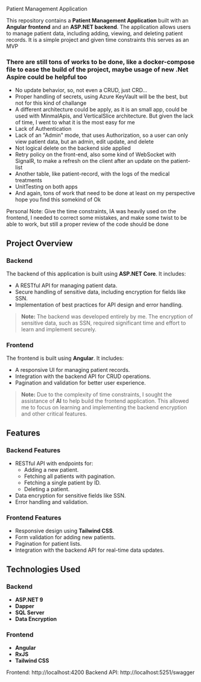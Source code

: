 Patient Management Application

This repository contains a **Patient Management Application** built with an **Angular frontend** and an **ASP.NET backend**. The application allows users to manage patient data, including adding, viewing, and deleting patient records.
It is a simple project and given time constraints this serves as an MVP

### There are still tons of works to be done, like a docker-compose file to ease the build of the project, maybe usage of new .Net Aspire could be helpful too
- No update behavior, so, not even a CRUD, just CRD...
- Proper handling of secrets, using Azure KeyVault will be the best, but not for this kind of challange
- A different architecture could be apply, as it is an small app, could be used with MinmalApis, and VerticalSlice architecture. But given the lack of time, I went to what it is the most easy for me
- Lack of Authentication
- Lack of an "Admin" mode, that uses Authorization, so a user can only view patient data, but an admin, edit update, and delete
- Not logical delete on the backend side applied
- Retry policy on the front-end, also some kind of WebSocket with SignalR, to make a refresh on the client after an update on the patient-list
- Another table, like patient-record, with the logs of the medical treatments
- UnitTesting on both apps
- And again, tons of work that need to be done at least on my perspective hope you find this somekind of Ok

Personal Note: Give the time constraints, IA was heavily used on the frontend, I needed to correct some mistakes, and make some twist to be able to work, but still a proper review of the code should be done

## Project Overview

### Backend
The backend of this application is built using **ASP.NET Core**. It includes:
- A RESTful API for managing patient data.
- Secure handling of sensitive data, including encryption for fields like SSN.
- Implementation of best practices for API design and error handling.

> **Note:** The backend was developed entirely by me. The encryption of sensitive data, such as SSN, required significant time and effort to learn and implement securely.

### Frontend
The frontend is built using **Angular**. It includes:
- A responsive UI for managing patient records.
- Integration with the backend API for CRUD operations.
- Pagination and validation for better user experience.

> **Note:** Due to the complexity of time constraints, I sought the assistance of **AI** to help build the frontend application. This allowed me to focus on learning and implementing the backend encryption and other critical features.

## Features

### Backend Features
- RESTful API with endpoints for:
  - Adding a new patient.
  - Fetching all patients with pagination.
  - Fetching a single patient by ID.
  - Deleting a patient.
- Data encryption for sensitive fields like SSN.
- Error handling and validation.

### Frontend Features
- Responsive design using **Tailwind CSS**.
- Form validation for adding new patients.
- Pagination for patient lists.
- Integration with the backend API for real-time data updates.

## Technologies Used

### Backend
- **ASP.NET 9**
- **Dapper**
- **SQL Server**
- **Data Encryption**

### Frontend
- **Angular**
- **RxJS**
- **Tailwind CSS**

Frontend: http://localhost:4200
Backend API: http://localhost:5251/swagger
